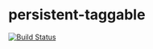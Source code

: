 persistent-taggable
===================
[![Build Status](https://secure.travis-ci.org/himura/persistent-taggable.png)](http://travis-ci.org/himura/persistent-taggable)
